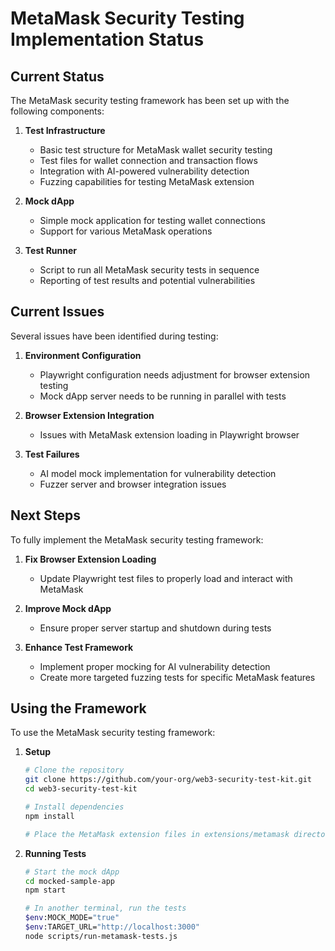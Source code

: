 # MetaMask Security Testing Implementation Status

## Current Status

The MetaMask security testing framework has been set up with the following components:

1. **Test Infrastructure**

   - Basic test structure for MetaMask wallet security testing
   - Test files for wallet connection and transaction flows
   - Integration with AI-powered vulnerability detection
   - Fuzzing capabilities for testing MetaMask extension

2. **Mock dApp**

   - Simple mock application for testing wallet connections
   - Support for various MetaMask operations

3. **Test Runner**
   - Script to run all MetaMask security tests in sequence
   - Reporting of test results and potential vulnerabilities

## Current Issues

Several issues have been identified during testing:

1. **Environment Configuration**

   - Playwright configuration needs adjustment for browser extension testing
   - Mock dApp server needs to be running in parallel with tests

2. **Browser Extension Integration**

   - Issues with MetaMask extension loading in Playwright browser

3. **Test Failures**
   - AI model mock implementation for vulnerability detection
   - Fuzzer server and browser integration issues

## Next Steps

To fully implement the MetaMask security testing framework:

1. **Fix Browser Extension Loading**

   - Update Playwright test files to properly load and interact with MetaMask

2. **Improve Mock dApp**

   - Ensure proper server startup and shutdown during tests

3. **Enhance Test Framework**
   - Implement proper mocking for AI vulnerability detection
   - Create more targeted fuzzing tests for specific MetaMask features

## Using the Framework

To use the MetaMask security testing framework:

1. **Setup**

   ```bash
   # Clone the repository
   git clone https://github.com/your-org/web3-security-test-kit.git
   cd web3-security-test-kit

   # Install dependencies
   npm install

   # Place the MetaMask extension files in extensions/metamask directory
   ```

2. **Running Tests**

   ```bash
   # Start the mock dApp
   cd mocked-sample-app
   npm start

   # In another terminal, run the tests
   $env:MOCK_MODE="true"
   $env:TARGET_URL="http://localhost:3000"
   node scripts/run-metamask-tests.js
   ```
